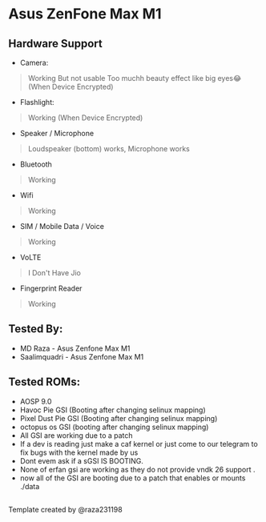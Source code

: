 # Asus ZenFone Max M1

## Hardware Support

* Camera:
> Working But not usable Too muchh beauty effect like big eyes😂(When Device Encrypted)

* Flashlight:
> Working (When Device Encrypted)

* Speaker / Microphone
> Loudspeaker (bottom) works, Microphone works

* Bluetooth
> Working

* Wifi
> Working

* SIM / Mobile Data / Voice
> Working

* VoLTE
> I Don't Have Jio

* Fingerprint Reader
> Working

## Tested By:
* MD Raza - Asus Zenfone Max M1
* Saalimquadri -  Asus Zenfone Max M1

## Tested ROMs:
* AOSP 9.0
* Havoc Pie GSI (Booting after changing selinux mapping)
* Pixel Dust Pie GSI (Booting after changing selinux mapping)
* octopus os GSI (booting after changing selinux mapping)
* All GSI are working due to a patch
* If a dev is reading just make a caf kernel or just come to our telegram to fix bugs with the kernel made by us
* Dont evem ask if a sGSI IS BOOTING.
* None of erfan gsi are working as they do not provide vndk 26 support .
* now all of the GSI are booting  due to a patch that enables or mounts ./data
##
Template created by @raza231198